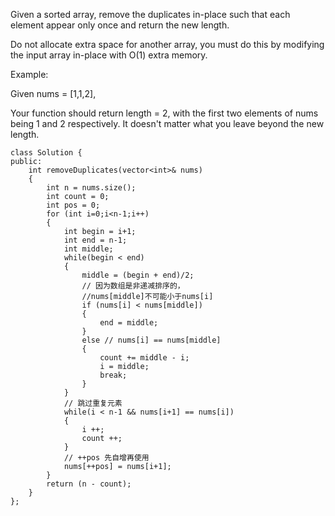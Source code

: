 Given a sorted array, remove the duplicates in-place such that each element appear only once and return the new length.

Do not allocate extra space for another array, you must do this by modifying the input array in-place with O(1) extra memory.

Example:

Given nums = [1,1,2],

Your function should return length = 2, with the first two elements of nums being 1 and 2 respectively.
It doesn't matter what you leave beyond the new length.

```
class Solution {
public:
    int removeDuplicates(vector<int>& nums) 
    {
        int n = nums.size();
        int count = 0;
        int pos = 0;
        for (int i=0;i<n-1;i++)
        {    
            int begin = i+1;
            int end = n-1;
            int middle;
            while(begin < end)
            {
                middle = (begin + end)/2;
                // 因为数组是非递减排序的，
                //nums[middle]不可能小于nums[i]
                if (nums[i] < nums[middle])
                {
                    end = middle;
                }
                else // nums[i] == nums[middle]
                {
                    count += middle - i;
                    i = middle;
                    break;
                }
            }
            // 跳过重复元素
            while(i < n-1 && nums[i+1] == nums[i])
            {
                i ++;
                count ++;
            }
            // ++pos 先自增再使用
            nums[++pos] = nums[i+1];
        }
        return (n - count);
    }
};
```